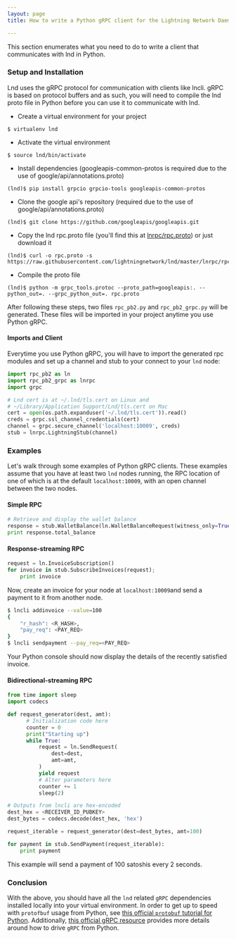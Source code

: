```yaml
---
layout: page
title: How to write a Python gRPC client for the Lightning Network Daemon

---
```


This section enumerates what you need to do to write a client that communicates
with lnd in Python.

### Setup and Installation

Lnd uses the gRPC protocol for communication with clients like lncli. gRPC is
based on protocol buffers and as such, you will need to compile the lnd proto
file in Python before you can use it to communicate with lnd.

* Create a virtual environment for your project
```
$ virtualenv lnd
```
* Activate the virtual environment
```
$ source lnd/bin/activate
```
* Install dependencies (googleapis-common-protos is required due to the use of
  google/api/annotations.proto)
```
(lnd)$ pip install grpcio grpcio-tools googleapis-common-protos
```
* Clone the google api's repository (required due to the use of
  google/api/annotations.proto)
```
(lnd)$ git clone https://github.com/googleapis/googleapis.git
```
* Copy the lnd rpc.proto file (you'll find this at
  [lnrpc/rpc.proto](https://github.com/lightningnetwork/lnd/blob/master/lnrpc/rpc.proto))
  or just download it
```
(lnd)$ curl -o rpc.proto -s https://raw.githubusercontent.com/lightningnetwork/lnd/master/lnrpc/rpc.proto
```
* Compile the proto file
```
(lnd)$ python -m grpc_tools.protoc --proto_path=googleapis:. --python_out=. --grpc_python_out=. rpc.proto
```

After following these steps, two files `rpc_pb2.py` and `rpc_pb2_grpc.py` will
be generated. These files will be imported in your project anytime you use
Python gRPC.

#### Imports and Client

Everytime you use Python gRPC, you will have to import the generated rpc modules
and set up a channel and stub to your connect to your `lnd` node:

```python
import rpc_pb2 as ln
import rpc_pb2_grpc as lnrpc
import grpc

# Lnd cert is at ~/.lnd/tls.cert on Linux and
# ~/Library/Application Support/Lnd/tls.cert on Mac
cert = open(os.path.expanduser('~/.lnd/tls.cert')).read()
creds = grpc.ssl_channel_credentials(cert)
channel = grpc.secure_channel('localhost:10009', creds)
stub = lnrpc.LightningStub(channel)
```

### Examples

Let's walk through some examples of Python gRPC clients. These examples assume
that you have at least two `lnd` nodes running, the RPC location of one of which
is at the default `localhost:10009`, with an open channel between the two nodes.

#### Simple RPC

```python
# Retrieve and display the wallet balance
response = stub.WalletBalance(ln.WalletBalanceRequest(witness_only=True))
print response.total_balance
```

#### Response-streaming RPC

```python
request = ln.InvoiceSubscription()
for invoice in stub.SubscribeInvoices(request);
    print invoice
```

Now, create an invoice for your node at `localhost:10009`and send a payment to
it from another node.
```bash
$ lncli addinvoice --value=100
{
	"r_hash": <R_HASH>,
	"pay_req": <PAY_REQ>
}
$ lncli sendpayment --pay_req=<PAY_REQ>
```

Your Python console should now display the details of the recently satisfied
invoice.

#### Bidirectional-streaming RPC

```python
from time import sleep
import codecs

def request_generator(dest, amt):
      # Initialization code here
      counter = 0
      print("Starting up")
      while True:
          request = ln.SendRequest(
              dest=dest,
              amt=amt,
          )
          yield request
          # Alter parameters here
          counter += 1
          sleep(2)

# Outputs from lncli are hex-encoded
dest_hex = <RECEIVER_ID_PUBKEY>
dest_bytes = codecs.decode(dest_hex, 'hex')

request_iterable = request_generator(dest=dest_bytes, amt=100)

for payment in stub.SendPayment(request_iterable):
    print payment
```
This example will send a payment of 100 satoshis every 2 seconds.

### Conclusion

With the above, you should have all the `lnd` related `gRPC` dependencies
installed locally into your virtual environment. In order to get up to speed
with `protofbuf` usage from Python, see [this official `protobuf` tutorial for
Python](https://developers.google.com/protocol-buffers/docs/pythontutorial).
Additionally, [this official gRPC
resource](http://www.grpc.io/docs/tutorials/basic/python.html) provides more
details around how to drive `gRPC` from Python.


